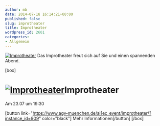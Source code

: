 ```yaml
---
author: mb
date: 2014-07-18 16:14:21+00:00
published: false
slug: improtheater
title: Improtheater
wordpress_id: 2601
categories:
- Allgemein
---
```


[![Improtheater](https://www.agv-muenchen.de/wp-content/uploads/2014/03/Poster_Theatersport-SoSe-2014.jpg)](https://www.agv-muenchen.de/ai1ec_event/improtheater/?instance_id=909)
Das Improtheater freut sich auf Sie und einen spannenden Abend.

[box]

# [![Improtheater](https://www.agv-muenchen.de/wp-content/uploads/2014/03/Poster_Theatersport-SoSe-2014.jpg)](https://www.agv-muenchen.de/ai1ec_event/improtheater/?instance_id=909)Improtheater

Am 23.07 um 19:30

[button link="https://www.agv-muenchen.de/ai1ec_event/improtheater/?instance_id=909" color="black"] Mehr Informationen[/button]
[/box]

